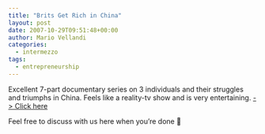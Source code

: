 ```yaml
---
title: "Brits Get Rich in China"
layout: post
date: 2007-10-29T09:51:48+00:00
author: Mario Vellandi
categories:
  - intermezzo
tags:
  - entrepreneurship
---
```

Excellent 7-part documentary series on 3 individuals and their struggles and triumphs in China. Feels like a reality-tv show and is very entertaining. [-> Click here](http://youtube.com/results?search_query=brits+get+rich+in+china "YouTube query brits get rich in china")

Feel free to discuss with us here when you&#8217;re done 🙂
